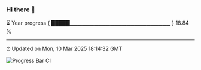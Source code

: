### Hi there 👋

⏳ Year progress { █████▁▁▁▁▁▁▁▁▁▁▁▁▁▁▁▁▁▁▁▁▁▁▁▁▁ } 18.84 %

---

⏰ Updated on Mon, 10 Mar 2025 18:14:32 GMT

![Progress Bar CI](https://github.com/code-lakshay/GitHub-Actions-Demo/workflows/Progress%20Bar%20CI/badge.svg)
